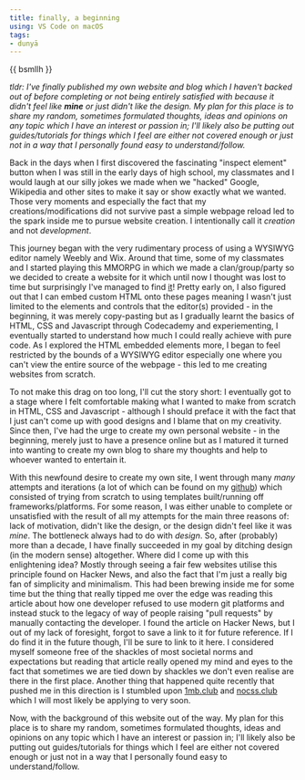 ```yaml
---
title: finally, a beginning
using: VS Code on macOS
tags:
- dunyā
---
```


{{ bsmllh }}

_tldr: I've finally published my own website and blog which I haven't backed out of before completing or not being entirely satisfied with because it didn't feel like **mine** or just didn't like the design. My plan for this place is to share my random, sometimes formulated thoughts, ideas and opinions on any topic which I have an interest or passion in; I'll likely also be putting out guides/tutorials for things which I feel are either not covered enough or just not in a way that I personally found easy to understand/follow._

Back in the days when I first discovered the fascinating "inspect element" button when I was still in the early days of high school, my classmates and I would laugh at our silly jokes we made when we "hacked" Google, Wikipedia and other sites to make it say or show exactly what we wanted. Those very moments and especially the fact that my creations/modifications did not survive past a simple webpage reload led to the spark inside me to pursue website creation. I intentionally call it _creation_ and not _development_.

This journey began with the very rudimentary process of using a WYSIWYG editor namely Weebly and Wix. Around that time, some of my classmates and I started playing this MMORPG in which we made a clan/group/party so we decided to create a website for it which until now I thought was lost to time but surprisingly I've managed to find <a href="https://oncothelegion.weebly.com" target="_blank">it</a>! Pretty early on, I also figured out that I can embed custom HTML onto these pages meaning I wasn't just limited to the elements and controls that the editor(s) provided - in the beginning, it was merely copy-pasting but as I gradually learnt the basics of HTML, CSS and Javascript through Codecademy and experiementing, I eventually started to understand how much I could really achieve with pure code. As I explored the HTML embedded elements more, I began to feel restricted by the bounds of a WYSIWYG editor especially one where you can't view the entire source of the webpage - this led to me creating websites from scratch.

To not make this drag on too long, I'll cut the story short: I eventually got to a stage where I felt comfortable making what I wanted to make from scratch in HTML, CSS and Javascript - although I should preface it with the fact that I just can't come up with good designs and I blame that on my creativity. Since then, I've had the urge to create my own personal website - in the beginning, merely just to have a presence online but as I matured it turned into wanting to create my own blog to share my thoughts and help to whoever wanted to entertain it.

With this newfound desire to create my own site, I went through many _many_ attempts and iterations (a lot of which can be found on my <a href="https://github.com/zaoom" target="_blank">github</a>) which consisted of trying from scratch to using templates built/running off frameworks/platforms. For some reason, I was either unable to complete or unsatisfied with the result of all my attempts for the main three reasons of: lack of motivation, didn't like the design, or the design didn't feel like it was _mine_. The bottleneck always had to do with _design_. So, after (probably) more than a decade, I have finally succeeded in my goal by ditching design (in the modern sense) altogether. Where did I come up with this enlightening idea? Mostly through seeing a fair few websites utilise this principle found on Hacker News, and also the fact that I'm just a really big fan of simplicity and minimalism. This had been brewing inside me for some time but the thing that really tipped me over the edge was reading this article about how one developer refused to use modern git platforms and instead stuck to the legacy of way of people raising "pull requests" by manually contacting the developer. I found the article on Hacker News, but I out of my lack of foresight, forgot to save a link to it for future reference. If I do find it in the future though, I'll be sure to link to it here. I considered myself someone free of the shackles of most societal norms and expectations but reading that article really opened my mind and eyes to the fact that sometimes we are tied down by shackles we don't even realise are there in the first place. Another thing that happened quite recently that pushed me in this direction is I stumbled upon <a href="https://1mb.club" target="_blank">1mb.club</a> and <a href="https://nocss.club" target="_blank">nocss.club</a> which I will most likely be applying to very soon.

Now, with the background of this website out of the way. My plan for this place is to share my random, sometimes formulated thoughts, ideas and opinions on any topic which I have an interest or passion in; I'll likely also be putting out guides/tutorials for things which I feel are either not covered enough or just not in a way that I personally found easy to understand/follow.